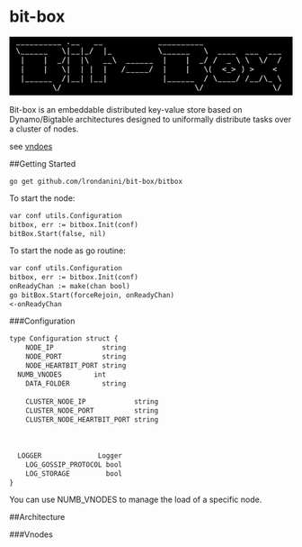 

# bit-box

<img src="graffitiLogo.png" alt="bit-box" width="600"/>


Bit-box is an embeddable distributed key-value store based on Dynamo/Bigtable architectures designed to uniformally distribute tasks over a cluster of nodes.

see [vndoes](###Vnodes)

##Getting Started

```
go get github.com/lrondanini/bit-box/bitbox
```

To start the node:

```
var conf utils.Configuration
bitbox, err := bitbox.Init(conf)
bitBox.Start(false, nil)
```

To start the node as go routine:

```
var conf utils.Configuration
bitbox, err := bitbox.Init(conf)
onReadyChan := make(chan bool)
go bitBox.Start(forceRejoin, onReadyChan)
<-onReadyChan
```

###Configuration

```
type Configuration struct {
	NODE_IP            string
	NODE_PORT          string
	NODE_HEARTBIT_PORT string
  NUMB_VNODES        int
	DATA_FOLDER        string

	CLUSTER_NODE_IP            string
	CLUSTER_NODE_PORT          string
	CLUSTER_NODE_HEARTBIT_PORT string

	

  LOGGER              Logger
	LOG_GOSSIP_PROTOCOL bool
	LOG_STORAGE         bool
}
```

You can use NUMB_VNODES to manage the load of a specific node. 

##Architecture

###Vnodes

<!-- 
<-onReadyChan
ev := bitBox.SubscribeTo("dogs")
fmt.Println("Subscribed to dogs")
for {
  e := <-ev
  fmt.Println(e.ToString())
}
-->